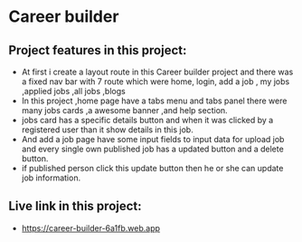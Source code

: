 # Career builder

## Project features in this project:

- At first i create a layout route in this Career builder project and there was a fixed nav bar with 7 route which were home, login,  add a job , my jobs ,applied jobs ,all jobs ,blogs
- In this project ,home page have a tabs menu and tabs panel there were many jobs cards ,a awesome banner ,and help section.
- jobs card has a specific details button  and when it was clicked by a registered user than it show details in this job.
- And add a job page have some input fields to input data for upload job and every single own published job has a updated button and a delete button.
- if published person click this update button then he or she can update job information.

## Live link in this project:

- https://career-builder-6a1fb.web.app
